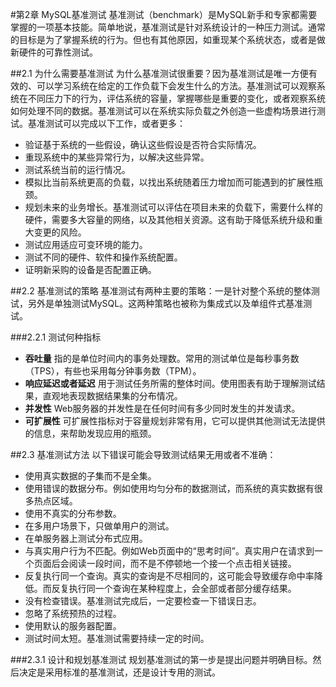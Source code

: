 #第2章 MySQL基准测试
基准测试（benchmark）是MySQL新手和专家都需要掌握的一项基本技能。简单地说，基准测试是针对系统设计的一种压力测试。通常的目标是为了掌握系统的行为。但也有其他原因，如重现某个系统状态，或者是做新硬件的可靠性测试。

##2.1 为什么需要基准测试
为什么基准测试很重要？因为基准测试是唯一方便有效的、可以学习系统在给定的工作负载下会发生什么的方法。基准测试可以观察系统在不同压力下的行为，评估系统的容量，掌握哪些是重要的变化，或者观察系统如何处理不同的数据。基准测试可以在系统实际负载之外创造一些虚构场景进行测试。基准测试可以完成以下工作，或者更多：

- 验证基于系统的一些假设，确认这些假设是否符合实际情况。
- 重现系统中的某些异常行为，以解决这些异常。
- 测试系统当前的运行情况。
- 模拟比当前系统更高的负载，以找出系统随着压力增加而可能遇到的扩展性瓶颈。
- 规划未来的业务增长。基准测试可以评估在项目未来的负载下，需要什么样的硬件，需要多大容量的网络，以及其他相关资源。这有助于降低系统升级和重大变更的风险。
- 测试应用适应可变环境的能力。
- 测试不同的硬件、软件和操作系统配置。
- 证明新采购的设备是否配置正确。

##2.2 基准测试的策略
基准测试有两种主要的策略：一是针对整个系统的整体测试，另外是单独测试MySQL。这两种策略也被称为集成式以及单组件式基准测试。

###2.2.1 测试何种指标
- **吞吐量** 指的是单位时间内的事务处理数。常用的测试单位是每秒事务数（TPS），有些也采用每分钟事务数（TPM）。
- **响应延迟或者延迟** 用于测试任务所需的整体时间。使用图表有助于理解测试结果，直观地表现数据结果集的分布情况。
- **并发性** Web服务器的并发性是在任何时间有多少同时发生的并发请求。
- **可扩展性** 可扩展性指标对于容量规划非常有用，它可以提供其他测试无法提供的信息，来帮助发现应用的瓶颈。

##2.3 基准测试方法
以下错误可能会导致测试结果无用或者不准确：

- 使用真实数据的子集而不是全集。
- 使用错误的数据分布。例如使用均匀分布的数据测试，而系统的真实数据有很多热点区域。
- 使用不真实的分布参数。
- 在多用户场景下，只做单用户的测试。
- 在单服务器上测试分布式应用。
- 与真实用户行为不匹配。例如Web页面中的“思考时间”。真实用户在请求到一个页面后会阅读一段时间，而不是不停顿地一个接一个点击相关链接。
- 反复执行同一个查询。真实的查询是不尽相同的，这可能会导致缓存命中率降低。而反复执行同一个查询在某种程度上，会全部或者部分缓存结果。
- 没有检查错误。基准测试完成后，一定要检查一下错误日志。
- 忽略了系统预热的过程。
- 使用默认的服务器配置。
- 测试时间太短。基准测试需要持续一定的时间。

###2.3.1 设计和规划基准测试
规划基准测试的第一步是提出问题并明确目标。然后决定是采用标准的基准测试，还是设计专用的测试。